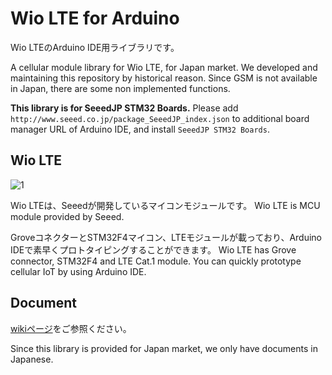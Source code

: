 # Wio LTE for Arduino

Wio LTEのArduino IDE用ライブラリです。

A cellular module library for Wio LTE, for Japan market. We developed and maintaining this repository by historical reason. Since GSM is not available in Japan, there are some non implemented functions.

**This library is for SeeedJP STM32 Boards.**
Please add `http://www.seeed.co.jp/package_SeeedJP_index.json` to additional board manager URL of Arduino IDE, and install `SeeedJP STM32 Boards`.

## Wio LTE

![1](https://raw.githubusercontent.com/wiki/SeeedJP/WioLTEforArduino/img/1.png)

Wio LTEは、Seeedが開発しているマイコンモジュールです。 Wio LTE is MCU module provided by Seeed.

GroveコネクターとSTM32F4マイコン、LTEモジュールが載っており、Arduino IDEで素早くプロトタイピングすることができます。
Wio LTE has Grove connector, STM32F4 and LTE Cat.1 module. You can quickly prototype cellular IoT by using Arduino IDE.

## Document

[wikiページ](https://seeedjp.github.io/Wiki/Wio_LTE_for_Arduino/Home-ja.html)をご参照ください。

Since this library is provided for Japan market, we only have documents in Japanese.

[^1]: application/x-www-form-urlencoded
